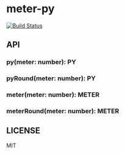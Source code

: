 meter-py
===
[![Build Status](https://travis-ci.org/deptno/meter-py.svg?branch=master)](https://travis-ci.org/deptno/meter-py)

## API

### py(meter: number): PY
### pyRound(meter: number): PY
### meter(meter: number): METER
### meterRound(meter: number): METER

## LICENSE
MIT
